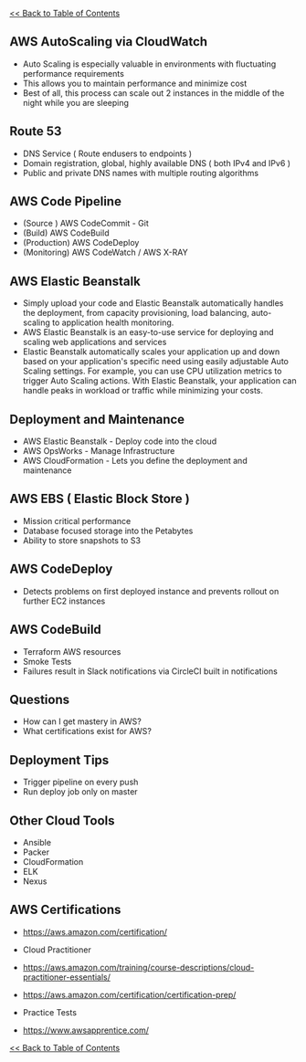 [<< Back to Table of Contents](README.md)

## AWS AutoScaling via CloudWatch

- Auto Scaling is especially valuable in environments with fluctuating performance requirements
- This allows you to maintain performance and minimize cost
- Best of all, this process can scale out 2 instances in the middle of the night while you are sleeping

## Route 53

- DNS Service ( Route endusers to endpoints )
- Domain registration, global, highly available DNS ( both IPv4 and IPv6 )
- Public and private DNS names with multiple routing algorithms

## AWS Code Pipeline

- (Source ) AWS CodeCommit - Git
- (Build) AWS CodeBuild 
- (Production) AWS CodeDeploy
- (Monitoring) AWS CodeWatch / AWS X-RAY

## AWS Elastic Beanstalk

- Simply upload your code and Elastic Beanstalk automatically handles the deployment, from capacity provisioning, load balancing, auto-scaling to application health monitoring. 
- AWS Elastic Beanstalk is an easy-to-use service for deploying and scaling web applications and services 
- Elastic Beanstalk automatically scales your application up and down based on your application's specific need using easily adjustable Auto Scaling settings. For example, you can use CPU utilization metrics to trigger Auto Scaling actions. With Elastic Beanstalk, your application can handle peaks in workload or traffic while minimizing your costs.

## Deployment and Maintenance

- AWS Elastic Beanstalk - Deploy code into the cloud
- AWS OpsWorks - Manage Infrastructure
- AWS CloudFormation - Lets you define the deployment and maintenance 

## AWS EBS ( Elastic Block Store ) 

- Mission critical performance 
- Database focused storage into the Petabytes
- Ability to store snapshots to S3

## AWS CodeDeploy

- Detects problems on first deployed instance and prevents rollout on further EC2 instances

## AWS CodeBuild

- Terraform AWS resources
- Smoke Tests 
- Failures result in Slack notifications via CircleCI built in notifications

## Questions

- How can I get mastery in AWS?
- What certifications exist for AWS?

## Deployment Tips

- Trigger pipeline on every push
- Run deploy job only on master

## Other Cloud Tools

- Ansible
- Packer
- CloudFormation
- ELK
- Nexus

## AWS Certifications

- https://aws.amazon.com/certification/

- Cloud Practitioner
- https://aws.amazon.com/training/course-descriptions/cloud-practitioner-essentials/
- https://aws.amazon.com/certification/certification-prep/

- Practice Tests
- https://www.awsapprentice.com/

[<< Back to Table of Contents](README.md)
